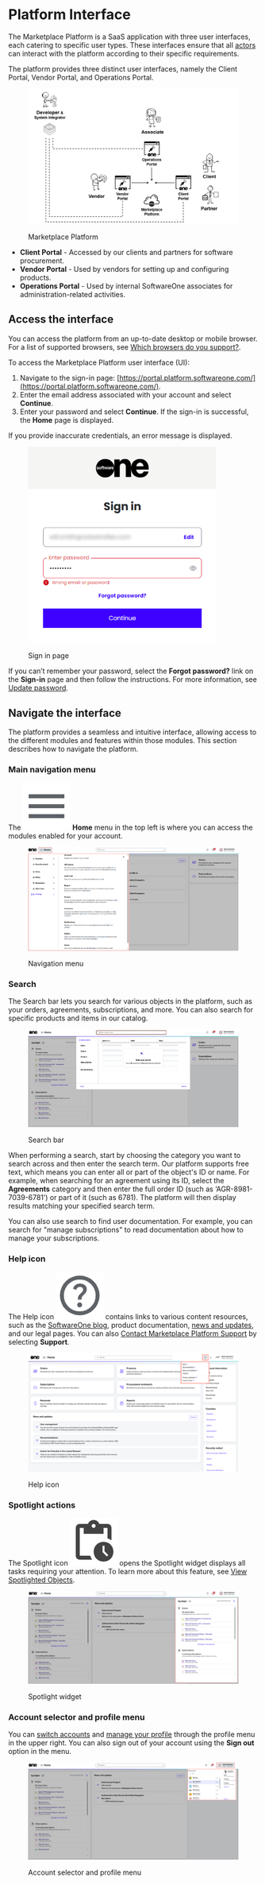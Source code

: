 # Platform Interface

The Marketplace Platform is a SaaS application with three user interfaces, each catering to specific user types. These interfaces ensure that all [actors](../key-concepts.md#platform-actors) can interact with the platform according to their specific requirements.&#x20;

The platform provides three distinct user interfaces, namely the Client Portal, Vendor Portal, and Operations Portal.&#x20;

<figure><img src="../../../.gitbook/assets/marketplace_platform.png" alt=""><figcaption><p>Marketplace Platform</p></figcaption></figure>

* **Client Portal** - Accessed by our clients and partners for software procurement.&#x20;
* **Vendor Portal** - Used by vendors for setting up and configuring products.
* **Operations Portal** - Used by internal SoftwareOne associates for administration-related activities.

## Access the interface

You can access the platform from an up-to-date desktop or mobile browser. For a list of supported browsers, see [Which browsers do you support?](../../../help-and-support/faqs/which-browsers-do-you-support.md).

To access the Marketplace Platform user interface (UI):

1. Navigate to the sign-in page: [https://portal.platform.softwareone.com/](https://portal.platform.softwareone.com/).
2. Enter the email address associated with your account and select **Continue**.
3. Enter your password and select **Continue**. If the sign-in is successful, the **Home** page is displayed.

If you provide inaccurate credentials, an error message is displayed.&#x20;

<figure><img src="../../../.gitbook/assets/image (891).png" alt="" width="379"><figcaption><p>Sign in page</p></figcaption></figure>

If you can’t remember your password, select the **Forgot password?** link on the **Sign-in** page and then follow the instructions. For more information, see [Update password](../../../help-and-support/faqs/update-password.md).

## Navigate the interface

The platform provides a seamless and intuitive interface, allowing access to the different modules and features within those modules. This section describes how to navigate the platform.

### Main navigation menu

The <img src="../../../.gitbook/assets/icon_menu.png" alt="" data-size="line"> **Home** menu in the top left is where you can access the modules enabled for your account.&#x20;

<figure><img src="../../../.gitbook/assets/interface_home.png" alt=""><figcaption><p>Navigation menu</p></figcaption></figure>

### Search

The Search bar lets you search for various objects in the platform, such as your orders, agreements, subscriptions, and more. You can also search for specific products and items in our catalog.

<figure><img src="../../../.gitbook/assets/interface_search.png" alt=""><figcaption><p>Search bar</p></figcaption></figure>

When performing a search, start by choosing the category you want to search across and then enter the search term. Our platform supports free text, which means you can enter all or part of the object's ID or name. For example, when searching for an agreement using its ID, select the **Agreements** category and then enter the full order ID (such as ‘AGR-8981-7039-6781’) or part of it (such as 6781). The platform will then display results matching your specified search term.

You can also use search to find user documentation. For example, you can search for "manage subscriptions" to read documentation about how to manage your subscriptions.

### Help icon

The Help icon <img src="../../../.gitbook/assets/icon_help.png" alt="" data-size="line"> contains links to various content resources, such as the [SoftwareOne blog](https://www.softwareone.com/en/blog/articles), product documentation, [news and updates](https://www.softwareone.com/en/media-releases), and our legal pages. You can also [Contact Marketplace Platform Support](../../../help-and-support/contact-support.md) by selecting **Support**.

<figure><img src="../../../.gitbook/assets/Help.png" alt=""><figcaption><p>Help icon</p></figcaption></figure>

### Spotlight actions

The Spotlight icon <img src="../../../.gitbook/assets/icon_pending_actions.png" alt="" data-size="line"> opens the Spotlight widget displays all tasks requiring your attention. To learn more about this feature, see [View Spotlighted Objects](view-object-spotlight.md).

<figure><img src="../../../.gitbook/assets/interface_spotlight.png" alt=""><figcaption><p>Spotlight widget</p></figcaption></figure>

### Account selector and profile menu

You can [switch accounts](switch-account.md) and [manage your profile](manage-profile.md) through the profile menu in the upper right. You can also sign out of your account using the **Sign out** option in the menu.

<figure><img src="../../../.gitbook/assets/interface_accountselector.png" alt=""><figcaption><p>Account selector and profile menu</p></figcaption></figure>
